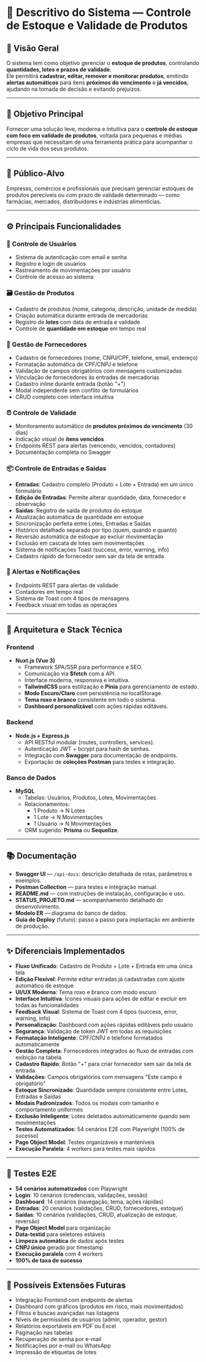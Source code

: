 # 🧾 Descritivo do Sistema — Controle de Estoque e Validade de Produtos

## 📘 Visão Geral
O sistema tem como objetivo gerenciar o **estoque de produtos**, controlando **quantidades, lotes e prazos de validade**.  
Ele permitirá **cadastrar, editar, remover e monitorar produtos**, emitindo **alertas automáticos** para itens **próximos do vencimento** e **já vencidos**, ajudando na tomada de decisão e evitando prejuízos.

---

## 🎯 Objetivo Principal
Fornecer uma solução leve, moderna e intuitiva para o **controle de estoque com foco em validade de produtos**, voltada para pequenas e médias empresas que necessitam de uma ferramenta prática para acompanhar o ciclo de vida dos seus produtos.

---

## 👥 Público-Alvo
Empresas, comércios e profissionais que precisam gerenciar estoques de produtos perecíveis ou com prazo de validade determinado — como farmácias, mercados, distribuidores e indústrias alimentícias.

---

## ⚙️ Principais Funcionalidades

### 👤 Controle de Usuários
- Sistema de autenticação com email e senha
- Registro e login de usuários
- Rastreamento de movimentações por usuário
- Controle de acesso ao sistema

### 🗃️ Gestão de Produtos
- Cadastro de produtos (nome, categoria, descrição, unidade de medida)
- Criação automática durante entrada de mercadorias
- Registro de **lotes** com data de entrada e validade
- Controle de **quantidade em estoque** em tempo real

### 🏢 Gestão de Fornecedores
- Cadastro de fornecedores (nome, CNPJ/CPF, telefone, email, endereço)
- Formatação automática de CPF/CNPJ e telefone
- Validação de campos obrigatórios com mensagens customizadas
- Vinculação de fornecedores às entradas de mercadorias
- Cadastro inline durante entrada (botão "+")
- Modal independente sem conflito de formulários
- CRUD completo com interface intuitiva

### ⏰ Controle de Validade
- Monitoramento automático de **produtos próximos do vencimento** (30 dias)
- Indicação visual de **itens vencidos**
- Endpoints REST para alertas (vencendo, vencidos, contadores)
- Documentação completa no Swagger

### 📦 Controle de Entradas e Saídas
- **Entradas**: Cadastro completo (Produto + Lote + Entrada) em um único formulário
- **Edição de Entradas**: Permite alterar quantidade, data, fornecedor e observação
- **Saídas**: Registro de saída de produtos do estoque
- Atualização automática de quantidade em estoque
- Sincronização perfeita entre Lotes, Entradas e Saídas
- Histórico detalhado separado por tipo (quem, quando e quanto)
- Reversão automática de estoque ao excluir movimentação
- Exclusão em cascata de lotes sem movimentações
- Sistema de notificações Toast (success, error, warning, info)
- Cadastro rápido de fornecedor sem sair da tela de entrada

### 🔔 Alertas e Notificações
- Endpoints REST para alertas de validade
- Contadores em tempo real
- Sistema de Toast com 4 tipos de mensagens
- Feedback visual em todas as operações

---

## 🧱 Arquitetura e Stack Técnica

### Frontend
- **Nuxt.js (Vue 3)**
  - Framework SPA/SSR para performance e SEO.
  - Comunicação via **$fetch** com a API.
  - Interface moderna, responsiva e intuitiva.
  - **TailwindCSS** para estilização e **Pinia** para gerenciamento de estado.
  - **Modo Escuro/Claro** com persistência no localStorage.
  - **Tema roxo e branco** consistente em todo o sistema.
  - **Dashboard personalizável** com ações rápidas editáveis.

### Backend
- **Node.js + Express.js**
  - API RESTful modular (routes, controllers, services).
  - Autenticação JWT + bcrypt para hash de senhas.
  - Integração com **Swagger** para documentação de endpoints.
  - Exportação de **coleções Postman** para testes e integração.

### Banco de Dados
- **MySQL**
  - Tabelas: Usuários, Produtos, Lotes, Movimentações.
  - Relacionamentos:
    - 1 Produto → N Lotes
    - 1 Lote → N Movimentações
    - 1 Usuário → N Movimentações
  - ORM sugerido: **Prisma** ou **Sequelize**.

---

## 📚 Documentação
- **Swagger UI** — `/api-docs`: descrição detalhada de rotas, parâmetros e exemplos.
- **Postman Collection** — para testes e integração manual.
- **README.md** — com instruções de instalação, configuração e uso.
- **STATUS_PROJETO.md** — acompanhamento detalhado do desenvolvimento.
- **Modelo ER** — diagrama do banco de dados.
- **Guia de Deploy** (futuro): passo a passo para implantação em ambiente de produção.

---

## ✨ Diferenciais Implementados
- **Fluxo Unificado**: Cadastro de Produto + Lote + Entrada em uma única tela
- **Edição Flexível**: Permite editar entradas já cadastradas com ajuste automático de estoque
- **UI/UX Moderna**: Tema roxo e branco com modo escuro
- **Interface Intuitiva**: Ícones visuais para ações de editar e excluir em todas as funcionalidades
- **Feedback Visual**: Sistema de Toast com 4 tipos (success, error, warning, info)
- **Personalização**: Dashboard com ações rápidas editáveis pelo usuário
- **Segurança**: Validação de token JWT em todas as requisições
- **Formatação Inteligente**: CPF/CNPJ e telefone formatados automaticamente
- **Gestão Completa**: Fornecedores integrados ao fluxo de entradas com exibição na tabela
- **Cadastro Rápido**: Botão "+" para criar fornecedor sem sair da tela de entrada
- **Validações**: Campos obrigatórios com mensagens "Este campo é obrigatório"
- **Estoque Sincronizado**: Quantidade sempre consistente entre Lotes, Entradas e Saídas
- **Modais Padronizados**: Todos os modais com tamanho e comportamento uniformes
- **Exclusão Inteligente**: Lotes deletados automaticamente quando sem movimentações
- **Testes Automatizados**: 54 cenários E2E com Playwright (100% de sucesso)
- **Page Object Model**: Testes organizáveis e manteníveis
- **Execução Paralela**: 4 workers para testes mais rápidos

---



## 🧪 Testes E2E
- **54 cenários automatizados** com Playwright
- **Login**: 10 cenários (credenciais, validações, sessão)
- **Dashboard**: 14 cenários (navegação, tema, ações rápidas)
- **Entradas**: 20 cenários (validações, CRUD, fornecedores, estoque)
- **Saídas**: 10 cenários (validações, CRUD, atualização de estoque, reversão)
- **Page Object Model** para organização
- **Data-testid** para seletores estáveis
- **Limpeza automática** de dados após testes
- **CNPJ único** gerado por timestamp
- **Execução paralela** com 4 workers
- **100% de taxa de sucesso**

---

## 🚀 Possíveis Extensões Futuras
- Integração Frontend com endpoints de alertas
- Dashboard com gráficos (produtos em risco, mais movimentados)
- Filtros e buscas avançadas nas listagens
- Níveis de permissões de usuários (admin, operador, gestor)
- Relatórios exportáveis em PDF ou Excel
- Paginação nas tabelas
- Recuperação de senha por e-mail
- Notificações por e-mail ou WhatsApp
- Impressão de etiquetas de lotes
